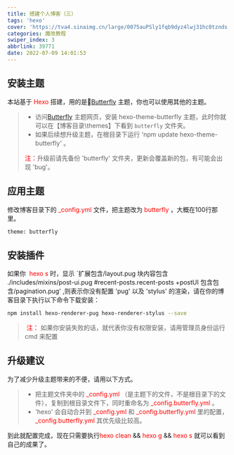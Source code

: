 ```yaml
---
title: 搭建个人博客（三）
tags: 'hexo'
cover: 'https://tva4.sinaimg.cn/large/0075auPSly1fqb9dyz4lwj31hc0tznds.jpg'
categories: 魔改教程
swiper_index: 3
abbrlink: 39771
date: 2022-07-09 14:01:53
---
```

## **安装主题**

本站基于<font color="red"> Hexo </font>搭建，用的是🦋[Butterfly](https://butterfly.js.org/) 主题，你也可以使用其他的主题。

> - 访问[Butterfly](https://butterfly.js.org/) 主题网页，安装 hexo-theme-butterfly 主题，此时你就可以在【博客目录\themes】下看到 `butterfly` 文件夹。
> - 如果后续想升级主题，在根目录下运行 'npm update hexo-theme-butterfly' 。
>
> <font color="red">注：</font>升级前请先备份 'butterfly' 文件夹，更新会覆盖新的包，有可能会出现 'bug'。

## **应用主题**

修改博客目录下的<font color="red"> _config.yml </font>文件，把主题改为 <font color="red"> butterfly </font>，大概在100行那里。

```bash
theme: butterfly
```

## **安装插件**

如果你 <font color="red"> hexo s </font>时，显示 `扩展包含/layout.pug 块内容包含 ./includes/mixins/post-ui.pug #recent-posts.recent-posts +postUI 包含包含/pagination.pug' ,则表示你没有配置 'pug' 以及 'stylus' 的渲染，请在你的博客目录下执行以下命令下载安装：

```bash
npm install hexo-renderer-pug hexo-renderer-stylus --save
```

> <font color="red"> 注： </font>如果你安装失败的话，就代表你没有权限安装，请用管理员身份运行 cmd 来配置

## **升级建议**

为了减少升级主题带来的不便，请用以下方式。

> - 把主题文件夹中的 <font color="red"> _config.yml </font>（是主题下的文件，不是根目录下的文件），复制到根目录文件下，同时重命名为 <font color="red"> _config.butterfly.yml </font>。
> - 'hexo' 会自动合并到<font color="red"> _config.yml </font>和<font color="red"> _config.butterfly.yml </font>里的配置，<font color="red"> _config.butterfly.yml </font>其优先级比较高。

到此就配置完成，现在只需要执行<font color="red">hexo clean </font>&& <font color="red"> hexo g </font>&& <font color="red"> hexo s </font>就可以看到自己的成果了。